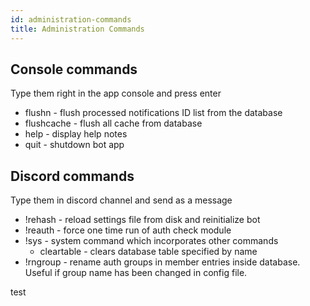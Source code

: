 ```yaml
---
id: administration-commands
title: Administration Commands
---
```


## Console commands

Type them right in the app console and press enter

- flushn - flush processed notifications ID list from the database
- flushcache - flush all cache from database
- help - display help notes
- quit - shutdown bot app

## Discord commands

Type them in discord channel and send as a message

- !rehash - reload settings file from disk and reinitialize bot
- !reauth - force one time run of auth check module
- !sys - system command which incorporates other commands
  - cleartable - clears database table specified by name
- !rngroup - rename auth groups in member entries inside database. Useful if group name has been changed in config file.

test
